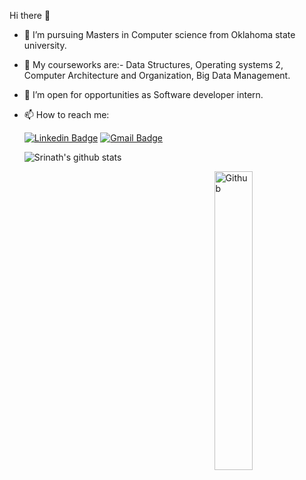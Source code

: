 Hi there 👋

- 🔭 I’m  pursuing Masters in Computer science from Oklahoma state university.
- 🌱 My courseworks are:- Data Structures, Operating systems 2, Computer Architecture and Organization, Big Data Management.<br />
- 👯 I’m open for opportunities as Software developer intern.<br />
- 📫 How to reach me: 

   [![Linkedin Badge](https://img.shields.io/badge/-Srinath_sai_Tripuraneni-blue?style=flat-square&logo=Linkedin&logoColor=white&link=https://www.linkedin.com/in/srinath-sai-tripuraneni-b7b2511b3/)](https://www.linkedin.com/in/srinath-sai-tripuraneni-b7b2511b3/) [![Gmail Badge](https://img.shields.io/badge/-srinathtripuraneni@gmail.com-c14438?style=flat-square&logo=Gmail&logoColor=white&link=mailto:srinathtripuraneni@gmail.com)](mailto:srinathtripuraneni@gmail.com)

  ![Srinath's github stats](https://github-readme-stats.vercel.app/api?username=srinathsai&show_icons=true&theme=dark)

<img width="35%" align="right" alt="Github" src="https://user-images.githubusercontent.com/48678280/88862734-4903af80-d201-11ea-968b-9c939d88a37c.gif" />
